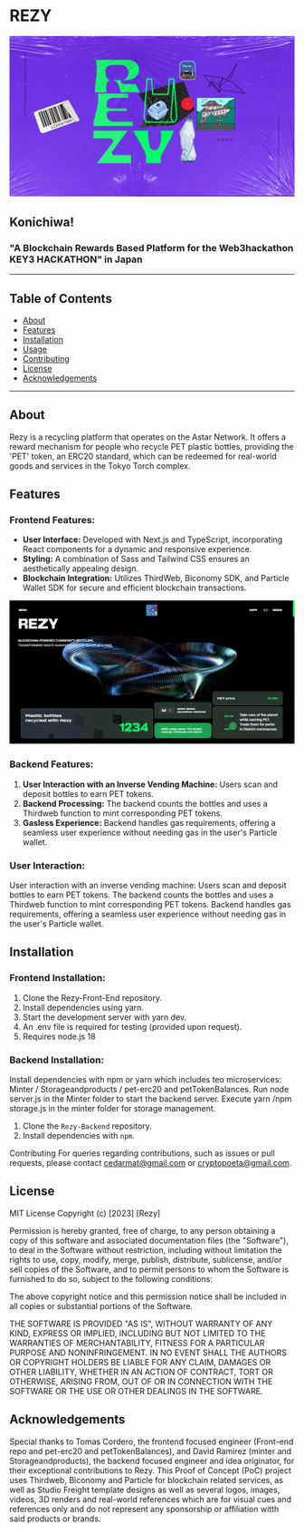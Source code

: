 # REZY
![Banner](/rezy-banner.png)


## Konichiwa!
### "A Blockchain Rewards Based Platform for the Web3hackathon KEY3 HACKATHON" in Japan

---

## Table of Contents
- [About](#about)
- [Features](#features)
- [Installation](#installation)
- [Usage](#usage)
- [Contributing](#contributing)
- [License](#license)
- [Acknowledgements](#acknowledgements)

---


## About
Rezy is a recycling platform that operates on the Astar Network. It offers a reward mechanism for people who recycle PET plastic bottles, providing the 'PET' token, an ERC20 standard, which can be redeemed for real-world goods and services in the Tokyo Torch complex.

## Features

### Frontend Features: 
- **User Interface:** Developed with Next.js and TypeScript, incorporating React components for a dynamic and responsive experience.
- **Styling:** A combination of Sass and Tailwind CSS ensures an aesthetically appealing design.
- **Blockchain Integration:** Utilizes ThirdWeb, Biconomy SDK, and Particle Wallet SDK for secure and efficient blockchain transactions.

![FrontEnd](/rezy-screen.png)

### Backend Features:
1. **User Interaction with an Inverse Vending Machine:** Users scan and deposit bottles to earn PET tokens.
2. **Backend Processing:** The backend counts the bottles and uses a Thirdweb function to mint corresponding PET tokens.
3. **Gasless Experience:** Backend handles gas requirements, offering a seamless user experience without needing gas in the user's Particle wallet.

### User Interaction:
User interaction with an inverse vending machine: Users scan and deposit bottles to earn PET tokens. The backend counts the bottles and uses a Thirdweb function to mint corresponding PET tokens. Backend handles gas requirements, offering a seamless user experience without needing gas in the user's Particle wallet.

## Installation

### Frontend Installation:
1. Clone the Rezy-Front-End repository.
2. Install dependencies using yarn.
3. Start the development server with yarn dev.
4. An .env file is required for testing (provided upon request).
5. Requires node.js 18

### Backend Installation:

Install dependencies with npm or yarn which includes teo microservices: Minter / Storageandproducts / pet-erc20 and petTokenBalances.
Run node server.js in the Minter folder to start the backend server.
Execute yarn /npm storage.js in the minter folder for storage management.
1. Clone the `Rezy-Backend` repository.
2. Install dependencies with `npm`.

Contributing
For queries regarding contributions, such as issues or pull requests, please contact cedarmat@gmail.com or cryptopoeta@gmail.com.

## License
MIT License
Copyright (c) [2023] [Rezy]

Permission is hereby granted, free of charge, to any person obtaining a copy
of this software and associated documentation files (the "Software"), to deal
in the Software without restriction, including without limitation the rights
to use, copy, modify, merge, publish, distribute, sublicense, and/or sell
copies of the Software, and to permit persons to whom the Software is
furnished to do so, subject to the following conditions:

The above copyright notice and this permission notice shall be included in all
copies or substantial portions of the Software.

THE SOFTWARE IS PROVIDED "AS IS", WITHOUT WARRANTY OF ANY KIND, EXPRESS OR
IMPLIED, INCLUDING BUT NOT LIMITED TO THE WARRANTIES OF MERCHANTABILITY,
FITNESS FOR A PARTICULAR PURPOSE AND NONINFRINGEMENT. IN NO EVENT SHALL THE
AUTHORS OR COPYRIGHT HOLDERS BE LIABLE FOR ANY CLAIM, DAMAGES OR OTHER
LIABILITY, WHETHER IN AN ACTION OF CONTRACT, TORT OR OTHERWISE, ARISING FROM,
OUT OF OR IN CONNECTION WITH THE SOFTWARE OR THE USE OR OTHER DEALINGS IN THE
SOFTWARE.

## Acknowledgements
Special thanks to Tomas Cordero, the frontend focused engineer (Front-end repo and pet-erc20 and petTokenBalances), and David Ramirez (minter and Storageandproducts), the backend focused engineer and idea originator, for their exceptional contributions to Rezy. This Proof of Concept (PoC) project uses Thirdweb, Biconomy and Particle for blockchain related services, as well as Studio Freight template designs as well as several logos, images, videos, 3D renders and real-world references which are for visual cues and references only and do not represent any sponsorship or affiliation witth said products or brands.
